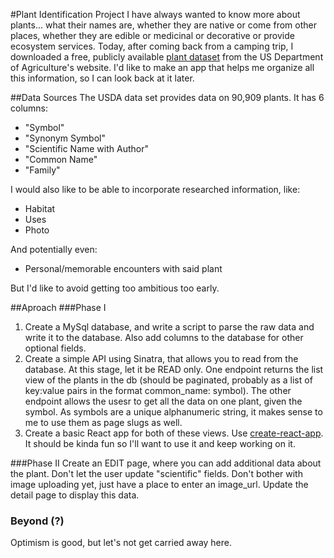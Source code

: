 #Plant Identification Project
I have always wanted to know more about plants... what their names are, whether they are native or come from other places, whether they are edible or medicinal or decorative or provide ecosystem services. Today, after coming back from a camping trip, I downloaded a free, publicly available [plant dataset]('https://www.plants.usda.gov/java/downloadData?fileName=plantlst.txt&static=true') from the US Department of Agriculture's website. I'd like to make an app that helps me organize all this information, so I can look back at it later.

##Data Sources
The USDA data set provides data on 90,909 plants. It has 6 columns: 
* "Symbol"
* "Synonym Symbol"
* "Scientific Name with Author"
* "Common Name"
* "Family"

I would also like to be able to incorporate researched information, like:
* Habitat
* Uses
* Photo

And potentially even:
* Personal/memorable encounters with said plant

But I'd like to avoid getting too ambitious too early.

##Aproach
###Phase I
1. Create a MySql database, and write a script to parse the raw data and write it to the database. Also add columns to the database for other optional fields.
2. Create a simple API using Sinatra, that allows you to read from the database. At this stage, let it be READ only. One endpoint returns the list view of the plants in the db (should be paginated, probably as a list of key:value pairs in the format common_name: symbol). The other endpoint allows the usesr to get all the data on one plant, given the symbol. As symbols are a unique alphanumeric string, it makes sense to me to use them as page slugs as well.
3. Create a basic React app for both of these views. Use [create-react-app]('https://github.com/facebook/create-react-app'). It should be kinda fun so I'll want to use it and keep working on it.

###Phase II
Create an EDIT page, where you can add additional data about the plant. Don't let the user update "scientific" fields. Don't bother with image uploading yet, just have a place to enter an image_url. Update the detail page to display this data.

### Beyond (?)
Optimism is good, but let's not get carried away here.